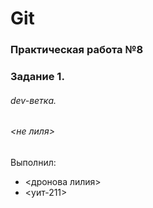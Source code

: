 # Git 
### Практическая работа №8 
### Задание 1. 
###### dev-ветка.
###### <не лиля>
Выполнил: 
* <дронова лилия> 
* <уит-211>
